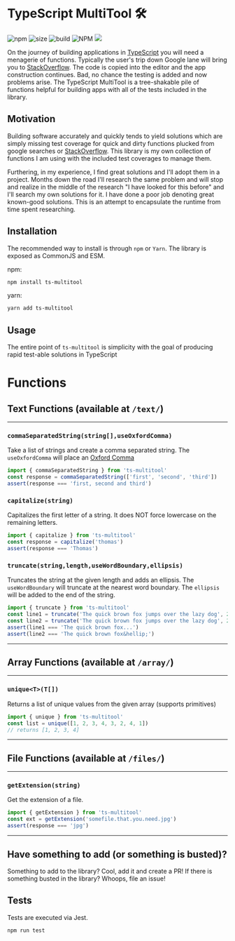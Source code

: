# TypeScript MultiTool 🛠

<p>
  <img alt="npm" src="https://img.shields.io/npm/dw/ts-multitool?style=flat-square"/>
  <img alt="size" src="https://img.shields.io/bundlephobia/min/ts-multitool"/>
  <img alt="build" src="https://img.shields.io/github/workflow/status/cbschuld/ts-multitool/CI"/>
  <img alt="NPM" src="https://img.shields.io/npm/l/ts-multitool?style=flat-square"/>
  <img src="https://img.shields.io/badge/PRs-welcome-brightgreen.svg?style=flat-square"/>
</p>

On the journey of building applications in [TypeScript](https://www.typescriptlang.org/) you will need a menagerie of functions. Typically the user's trip down Google lane will bring you to [StackOverflow](https://stackoverflow.com). The code is copied into the editor and the app construction continues. Bad, no chance the testing is added and now problems arise. The TypeScript MultiTool is a tree-shakable pile of functions helpful for building apps with all of the tests included in the library.

## Motivation

Building software accurately and quickly tends to yield solutions which are simply missing test coverage for quick and dirty functions plucked from google searches or [StackOverflow](https://stackoverflow.com). This library is my own collection of functions I am using with the included test coverages to manage them.

Furthering, in my experience, I find great solutions and I'll adopt them in a project. Months down the road I'll research the same problem and will stop and realize in the middle of the research "I have looked for this before" and I'll search my own solutions for it. I have done a poor job denoting great known-good solutions. This is an attempt to encapsulate the runtime from time spent researching.

## Installation

The recommended way to install is through `npm` or `Yarn`. The library is exposed as CommonJS and ESM.

npm:

```sh
npm install ts-multitool
```

yarn:

```sh
yarn add ts-multitool
```

## Usage

The entire point of `ts-multitool` is simplicity with the goal of producing rapid test-able solutions in TypeScript

# Functions

## Text Functions (available at `/text/`)

---

### `commaSeparatedString(string[],useOxfordComma)`

Take a list of strings and create a comma separated string. The `useOxfordComma` will place an [Oxford Comma](https://en.wikipedia.org/wiki/Serial_comma)

```typescript
import { commaSeparatedString } from 'ts-multitool'
const response = commaSeparatedString(['first', 'second', 'third'])
assert(response === 'first, second and third')
```

### `capitalize(string)`

Capitalizes the first letter of a string. It does NOT force lowercase on the remaining letters.

```typescript
import { capitalize } from 'ts-multitool'
const response = capitalize('thomas')
assert(response === 'Thomas')
```

### `truncate(string,length,useWordBoundary,ellipsis)`

Truncates the string at the given length and adds an ellipsis. The `useWordBoundary` will truncate at the nearest word boundary. The `ellipsis` will be added to the end of the string.

```typescript
import { truncate } from 'ts-multitool'
const line1 = truncate('The quick brown fox jumps over the lazy dog', 20, true, '...')
const line2 = truncate('The quick brown fox jumps over the lazy dog', 20)
assert(line1 === 'The quick brown fox...')
assert(line2 === 'The quick brown fox&hellip;')
```

---

## Array Functions (available at `/array/`)

---

### `unique<T>(T[])`

Returns a list of unique values from the given array (supports primitives)

```typescript
import { unique } from 'ts-multitool'
const list = unique([1, 2, 3, 4, 3, 2, 4, 1])
// returns [1, 2, 3, 4]
```

---

## File Functions (available at `/files/`)

---

### `getExtension(string)`

Get the extension of a file.

```typescript
import { getExtension } from 'ts-multitool'
const ext = getExtension('somefile.that.you.need.jpg')
assert(response === 'jpg')
```

---

## Have something to add (or something is busted)?

Something to add to the library? Cool, add it and create a PR! If there is something busted in the library? Whoops, file an issue!

## Tests

Tests are executed via Jest.

```shell script
npm run test
```
